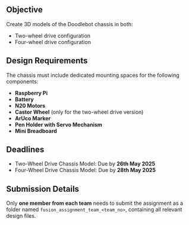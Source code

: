 ## Objective
Create 3D models of the Doodlebot chassis in both:
- Two-wheel drive configuration
- Four-wheel drive configuration

## Design Requirements
The chassis must include dedicated mounting spaces for the following components:

- **Raspberry Pi**
- **Battery**
- **N20 Motors**
- **Castor Wheel** (only for the two-wheel drive version)
- **ArUco Marker**
- **Pen Holder with Servo Mechanism**
- **Mini Breadboard**

## Deadlines
- Two-Wheel Drive Chassis Model: Due by **26th May 2025**
- Four-Wheel Drive Chassis Model: Due by **28th May 2025**

## Submission Details
Only **one member from each team** needs to submit the assignment as a folder named `fusion_assignment_team_<team_no>`, containing all relevant design files.
